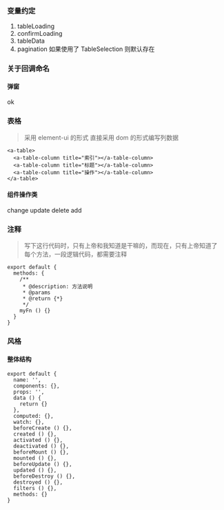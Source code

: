 ### 变量约定
1. tableLoading  
2. confirmLoading  
3. tableData  
4. pagination 如果使用了 TableSelection 则默认存在  



### 关于回调命名
#### 弹窗
ok  

### 表格
> 采用 element-ui 的形式
> 直接采用 dom 的形式编写列数据  
```vue
<a-table>
  <a-table-column title="索引"></a-table-column>
  <a-table-column title="标题"></a-table-column>
  <a-table-column title="操作"></a-table-column>
</a-table>
```


#### 组件操作类
change
update
delete
add

### 注释
> 写下这行代码时，只有上帝和我知道是干嘛的，而现在，只有上帝知道了  
> 每个方法，一段逻辑代码，都需要注释
```vue
export default {
  methods: {
    /**
     * @description: 方法说明
     * @params
     * @return {*}
     */
    myFn () {}
  }
}
```


### 风格

#### 整体结构
```vue
export default {
  name: '',
  components: {},
  props: '',
  data () {
    return {}
  },
  computed: {},
  watch: {},
  beforeCreate () {},
  created () {},
  activated () {},
  deactivated () {},
  beforeMount () {},
  mounted () {},
  beforeUpdate () {},
  updated () {},
  beforeDestroy () {},
  destroyed () {},
  filters () {},
  methods: {}
}
```













